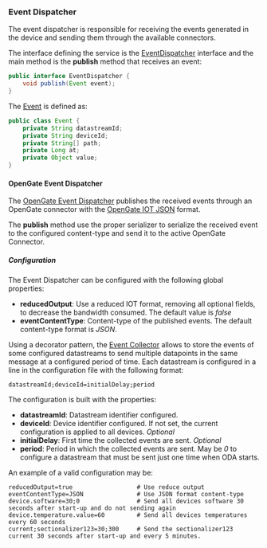 ### Event Dispatcher

The event dispatcher is responsible for receiving the events generated in the device and sending them through the available connectors.  

The interface defining the service is the [EventDispatcher](https://github.com/amplia-iiot/oda/blob/master/oda-events/api/src/main/java/es/amplia/oda/event/api/EventDispatcher.java) interface and the main method is the __publish__ method that receives an event:
```java
public interface EventDispatcher {
    void publish(Event event);
}
``` 
The [Event](https://github.com/amplia-iiot/oda/blob/master/oda-events/api/src/main/java/es/amplia/oda/event/api/Event.java) is defined as:
```java
public class Event {
    private String datastreamId;
    private String deviceId;
    private String[] path;
    private Long at;
    private Object value;
}
```

#### OpenGate Event Dispatcher

The [OpenGate Event Dispatcher](https://github.com/amplia-iiot/oda/blob/master/oda-dispatchers/opengate/src/main/java/es/amplia/oda/dispatcher/opengate/event/EventDispatcherImpl.java) publishes the received events through an OpenGate connector with the [OpenGate IOT JSON](http://jekyll.amplia.es/OpenGateDoc/LATEST/opengate-doc-api/api-south/opengate-api-south.html#collect_history) format.

The __publish__ method use the proper serializer to serialize the received event to the configured content-type and send it to the active OpenGate Connector.

##### Configuration

The Event Dispatcher can be configured with the following global properties:
* __reducedOutput__: Use a reduced IOT format, removing all optional fields, to decrease the bandwidth consumed. The default value is _false_
* __eventContentType__: Content-type of the published events. The default content-type format is _JSON_.

Using a decorator pattern, the [Event Collector](https://github.com/amplia-iiot/oda/blob/master/oda-dispatchers/opengate/src/main/java/es/amplia/oda/dispatcher/opengate/event/EventCollectorImpl.java) allows to store the events of some configured datastreams to send multiple datapoints in the same message at a configured period of time. Each datastream is configured in a line in the configuration file with the following format:
```
datastreamId;deviceId=initialDelay;period
```
The configuration is built with the properties:
* __datastreamId__: Datastream identifier configured.
* __deviceId__: Device identifier configured. If not set, the current configuration is applied to all devices. _Optional_
* __initialDelay__: First time the collected events are sent. _Optional_
* __period__: Period in which the collected events are sent. May be _0_ to configure a datastream that must be sent just one time when ODA starts.

An example of a valid configuration may be:
```
reducedOutput=true                  # Use reduce output
eventContentType=JSON               # Use JSON format content-type
device.software=30;0                # Send all devices software 30 seconds after start-up and do not sending again
device.temperature.value=60         # Send all devices temperatures every 60 seconds
current;sectionalizer123=30;300     # Send the sectionalizer123 current 30 seconds after start-up and every 5 minutes.
```